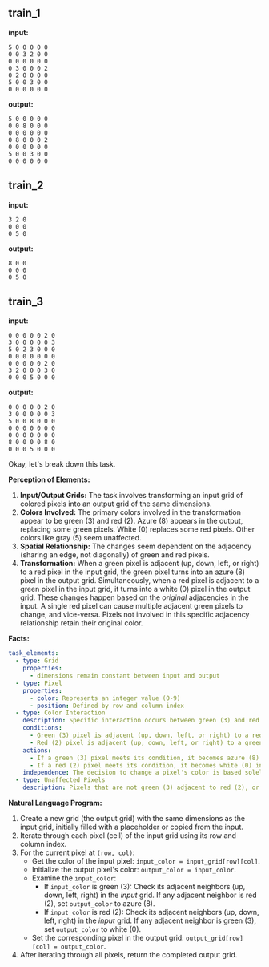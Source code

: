 
## train_1

**input:**
```
5 0 0 0 0 0
0 0 3 2 0 0
0 0 0 0 0 0
0 3 0 0 0 2
0 2 0 0 0 0
5 0 0 3 0 0
0 0 0 0 0 0
```


**output:**
```
5 0 0 0 0 0
0 0 8 0 0 0
0 0 0 0 0 0
0 8 0 0 0 2
0 0 0 0 0 0
5 0 0 3 0 0
0 0 0 0 0 0
```


## train_2

**input:**
```
3 2 0
0 0 0
0 5 0
```


**output:**
```
8 0 0
0 0 0
0 5 0
```


## train_3

**input:**
```
0 0 0 0 0 2 0
3 0 0 0 0 0 3
5 0 2 3 0 0 0
0 0 0 0 0 0 0
0 0 0 0 0 2 0
3 2 0 0 0 3 0
0 0 0 5 0 0 0
```


**output:**
```
0 0 0 0 0 2 0
3 0 0 0 0 0 3
5 0 0 8 0 0 0
0 0 0 0 0 0 0
0 0 0 0 0 0 0
8 0 0 0 0 8 0
0 0 0 5 0 0 0
```

Okay, let's break down this task.

**Perception of Elements:**

1.  **Input/Output Grids:** The task involves transforming an input grid of colored pixels into an output grid of the same dimensions.
2.  **Colors Involved:** The primary colors involved in the transformation appear to be green (3) and red (2). Azure (8) appears in the output, replacing some green pixels. White (0) replaces some red pixels. Other colors like gray (5) seem unaffected.
3.  **Spatial Relationship:** The changes seem dependent on the adjacency (sharing an edge, not diagonally) of green and red pixels.
4.  **Transformation:** When a green pixel is adjacent (up, down, left, or right) to a red pixel in the input grid, the green pixel turns into an azure (8) pixel in the output grid. Simultaneously, when a red pixel is adjacent to a green pixel in the input grid, it turns into a white (0) pixel in the output grid. These changes happen based on the *original* adjacencies in the input. A single red pixel can cause multiple adjacent green pixels to change, and vice-versa. Pixels not involved in this specific adjacency relationship retain their original color.

**Facts:**


```yaml
task_elements:
  - type: Grid
    properties:
      - dimensions remain constant between input and output
  - type: Pixel
    properties:
      - color: Represents an integer value (0-9)
      - position: Defined by row and column index
  - type: Color Interaction
    description: Specific interaction occurs between green (3) and red (2) pixels.
    conditions:
      - Green (3) pixel is adjacent (up, down, left, or right) to a red (2) pixel in the input.
      - Red (2) pixel is adjacent (up, down, left, or right) to a green (3) pixel in the input.
    actions:
      - If a green (3) pixel meets its condition, it becomes azure (8) in the output.
      - If a red (2) pixel meets its condition, it becomes white (0) in the output.
    independence: The decision to change a pixel's color is based solely on its adjacent neighbors in the *input* grid. Changes happen concurrently.
  - type: Unaffected Pixels
    description: Pixels that are not green (3) adjacent to red (2), or red (2) adjacent to green (3), retain their original color in the output. This includes gray (5), white (0), and any green or red pixels not meeting the adjacency criteria.
```


**Natural Language Program:**

1.  Create a new grid (the output grid) with the same dimensions as the input grid, initially filled with a placeholder or copied from the input.
2.  Iterate through each pixel (cell) of the input grid using its row and column index.
3.  For the current pixel at `(row, col)`:
    *   Get the color of the input pixel: `input_color = input_grid[row][col]`.
    *   Initialize the output pixel's color: `output_color = input_color`.
    *   Examine the `input_color`:
        *   If `input_color` is green (3): Check its adjacent neighbors (up, down, left, right) in the *input* grid. If any adjacent neighbor is red (2), set `output_color` to azure (8).
        *   If `input_color` is red (2): Check its adjacent neighbors (up, down, left, right) in the *input* grid. If any adjacent neighbor is green (3), set `output_color` to white (0).
    *   Set the corresponding pixel in the output grid: `output_grid[row][col] = output_color`.
4.  After iterating through all pixels, return the completed output grid.
